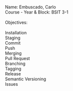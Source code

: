 Name: Embuscado, Carlo
<br>Course - Year & Block: BSIT 3-1
<br>
<br>Objectives:
<br>
<br> Installation
<br> Staging
<br> Commit
<br> Push
<br> Merging
<br> Pull Request
<br> Branching
<br> Tagging
<br> Release
<br> Semantic Versioning
<br> Issues 